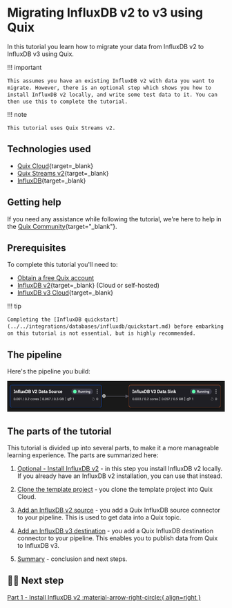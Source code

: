 # Migrating InfluxDB v2 to v3 using Quix

In this tutorial you learn how to migrate your data from InfluxDB v2 to InfluxDB v3 using Quix.

!!! important

    This assumes you have an existing InfluxDB v2 with data you want to migrate. However, there is an optional step which shows you how to install InfluxDB v2 locally, and write some test data to it. You can then use this to complete the tutorial.

!!! note

    This tutorial uses Quix Streams v2.

## Technologies used

* [Quix Cloud](https://quix.io/){target=_blank}
* [Quix Streams v2](https://github.com/quixio/quix-streams){target=_blank}
* [InfluxDB](https://influxdata.com){target=_blank}

## Getting help

If you need any assistance while following the tutorial, we're here to help in the [Quix Community](https://quix.io/slack-invite){target="_blank"}.

## Prerequisites

To complete this tutorial you'll need to:

* [Obtain a free Quix account](https://portal.platform.quix.io/self-sign-up)
* [InfluxDB v2](https://www.influxdata.com/downloads/){target=_blank} (Cloud or self-hosted)
* [InfluxDB v3 Cloud](https://docs.influxdata.com/influxdb/cloud/sign-up/){target=_blank}

!!! tip

    Completing the [InfluxDB quickstart](../../integrations/databases/influxdb/quickstart.md) before embarking on this tutorial is not essential, but is highly recommended.

## The pipeline

Here's the pipeline you build:

![InfluxDB migration pipeline](./images/influxdb-migration-pipeline.png)

## The parts of the tutorial

This tutorial is divided up into several parts, to make it a more manageable learning experience. The parts are summarized here:

1. [Optional - Install InfluxDB v2](./influxdb-v2-install.md) - in this step you install InfluxDB v2 locally. If you already have an InfluxDB v2 installation, you can use that instead.

2. [Clone the template project](./get-project.md) - you clone the template project into Quix Cloud.

3. [Add an InfluxDB v2 source](./influxdb-source.md) - you add a Quix InfluxDB source connector to your pipeline. This is used to get data into a Quix topic.

4. [Add an InfluxDB v3 destination](./influxdb-destination.md) - you add a Quix InfluxDB destination connector to your pipeline. This enables you to publish data from Quix to InfluxDB v3.

5. [Summary](./summary.md) - conclusion and next steps.

## 🏃‍♀️ Next step

[Part 1 - Install InfluxDB v2 :material-arrow-right-circle:{ align=right }](./influxdb-v2-install.md)
